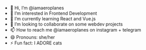 - 👋 Hi, I’m @iamaeroplanes
- 👀 I’m interested in Frontend Development
- 🌱 I’m currently learning React and Vue.js
- 💞️ I’m looking to collaborate on some webdev projects
- 📫 How to reach me @iamaeroplanes on instagram + telegram
- 😄 Pronouns: she/her
- ⚡ Fun fact: I ADORE cats

<!---
iamaeroplanes/iamaeroplanes is a ✨ special ✨ repository because its `README.md` (this file) appears on your GitHub profile.
You can click the Preview link to take a look at your changes.
--->
